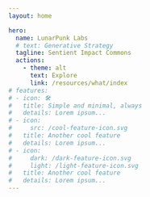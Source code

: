 ```yaml
---
layout: home

hero:
  name: LunarPunk Labs
  # text: Generative Strategy
  tagline: Sentient Impact Commons
  actions:
    - theme: alt
      text: Explore
      link: /resources/what/index
# features:
# - icon: 🛠️
#   title: Simple and minimal, always
#   details: Lorem ipsum...
# - icon:
#     src: /cool-feature-icon.svg
#   title: Another cool feature
#   details: Lorem ipsum...
# - icon:
#     dark: /dark-feature-icon.svg
#     light: /light-feature-icon.svg
#   title: Another cool feature
#   details: Lorem ipsum...
---
```

